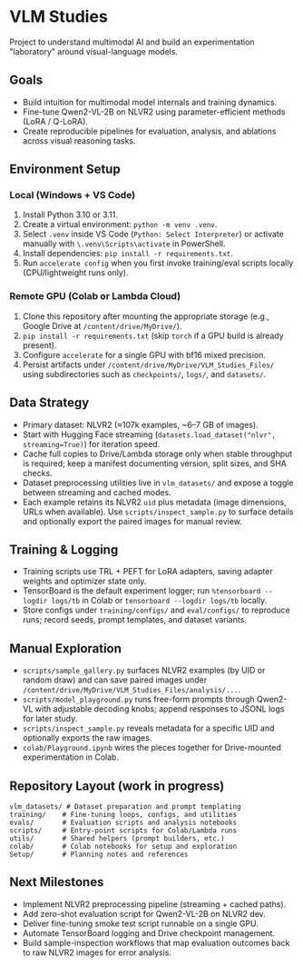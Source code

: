 # VLM Studies

Project to understand multimodal AI and build an experimentation "laboratory" around visual-language models.

## Goals
- Build intuition for multimodal model internals and training dynamics.
- Fine-tune Qwen2-VL-2B on NLVR2 using parameter-efficient methods (LoRA / Q-LoRA).
- Create reproducible pipelines for evaluation, analysis, and ablations across visual reasoning tasks.

## Environment Setup
### Local (Windows + VS Code)
1. Install Python 3.10 or 3.11.
2. Create a virtual environment: `python -m venv .venv`.
3. Select `.venv` inside VS Code (`Python: Select Interpreter`) or activate manually with `\.venv\Scripts\activate` in PowerShell.
4. Install dependencies: `pip install -r requirements.txt`.
5. Run `accelerate config` when you first invoke training/eval scripts locally (CPU/lightweight runs only).

### Remote GPU (Colab or Lambda Cloud)
1. Clone this repository after mounting the appropriate storage (e.g., Google Drive at `/content/drive/MyDrive/`).
2. `pip install -r requirements.txt` (skip `torch` if a GPU build is already present).
3. Configure `accelerate` for a single GPU with bf16 mixed precision.
4. Persist artifacts under `/content/drive/MyDrive/VLM_Studies_Files/` using subdirectories such as `checkpoints/`, `logs/`, and `datasets/`.

## Data Strategy
- Primary dataset: NLVR2 (≈107k examples, ~6–7 GB of images).
- Start with Hugging Face streaming (`datasets.load_dataset("nlvr", streaming=True)`) for iteration speed.
- Cache full copies to Drive/Lambda storage only when stable throughput is required; keep a manifest documenting version, split sizes, and SHA checks.
- Dataset preprocessing utilities live in `vlm_datasets/` and expose a toggle between streaming and cached modes.
- Each example retains its NLVR2 `uid` plus metadata (image dimensions, URLs when available). Use `scripts/inspect_sample.py` to surface details and optionally export the paired images for manual review.

## Training & Logging
- Training scripts use TRL + PEFT for LoRA adapters, saving adapter weights and optimizer state only.
- TensorBoard is the default experiment logger; run `%tensorboard --logdir logs/tb` in Colab or `tensorboard --logdir logs/tb` locally.
- Store configs under `training/configs/` and `eval/configs/` to reproduce runs; record seeds, prompt templates, and dataset variants.

## Manual Exploration
- `scripts/sample_gallery.py` surfaces NLVR2 examples (by UID or random draw) and can save paired images under `/content/drive/MyDrive/VLM_Studies_Files/analysis/...`.
- `scripts/model_playground.py` runs free-form prompts through Qwen2-VL with adjustable decoding knobs; append responses to JSONL logs for later study.
- `scripts/inspect_sample.py` reveals metadata for a specific UID and optionally exports the raw images.
- `colab/Playground.ipynb` wires the pieces together for Drive-mounted experimentation in Colab.

## Repository Layout (work in progress)
```
vlm_datasets/ # Dataset preparation and prompt templating
training/    # Fine-tuning loops, configs, and utilities
evals/       # Evaluation scripts and analysis notebooks
scripts/     # Entry-point scripts for Colab/Lambda runs
utils/       # Shared helpers (prompt builders, etc.)
colab/       # Colab notebooks for setup and exploration
Setup/       # Planning notes and references
```

## Next Milestones
- Implement NLVR2 preprocessing pipeline (streaming + cached paths).
- Add zero-shot evaluation script for Qwen2-VL-2B on NLVR2 dev.
- Deliver fine-tuning smoke test script runnable on a single GPU.
- Automate TensorBoard logging and Drive checkpoint management.
- Build sample-inspection workflows that map evaluation outcomes back to raw NLVR2 images for error analysis.
